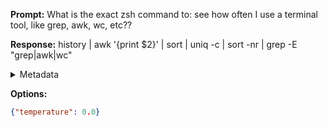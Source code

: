 **Prompt:**
What is the exact zsh command to: see how often I use a terminal tool, like grep, awk, wc, etc??


**Response:**
history | awk '{print $2}' | sort | uniq -c | sort -nr | grep -E "grep|awk|wc"

<details><summary>Metadata</summary>

- Duration: 1225 ms
- Datetime: 2023-08-28T09:10:40.670992
- Model: gpt-3.5-turbo-0613

</details>

**Options:**
```json
{"temperature": 0.0}
```

